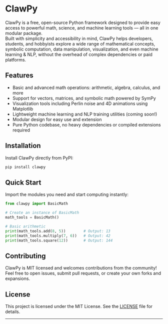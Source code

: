 # ClawPy

ClawPy is a free, open-source Python framework designed to provide easy access to powerful math, science, and machine learning tools — all in one modular package.  
Built with simplicity and accessibility in mind, ClawPy helps developers, students, and hobbyists explore a wide range of mathematical concepts, symbolic computation, data manipulation, visualization, and even machine learning & NLP, without the overhead of complex dependencies or paid platforms.

## Features

- Basic and advanced math operations: arithmetic, algebra, calculus, and more
- Support for vectors, matrices, and symbolic math powered by SymPy
- Visualization tools including Perlin noise and 4D animations using Matplotlib
- Lightweight machine learning and NLP training utilities (coming soon!)
- Modular design for easy use and extension
- Pure Python codebase, no heavy dependencies or compiled extensions required

## Installation

Install ClawPy directly from PyPI:

```bash
pip install clawpy
```

## Quick Start

Import the modules you need and start computing instantly:

```python
from clawpy import BasicMath

# Create an instance of BasicMath
math_tools = BasicMath()

# Basic arithmetic
print(math_tools.add(8, 5))        # Output: 13
print(math_tools.multiply(7, 6))   # Output: 42
print(math_tools.square(12))       # Output: 144
```

## Contributing

ClawPy is MIT licensed and welcomes contributions from the community!  
Feel free to open issues, submit pull requests, or create your own forks and expansions.

## License

This project is licensed under the MIT License. See the [LICENSE](LICENSE) file for details.

---
